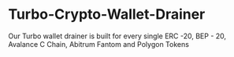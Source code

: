 # Turbo-Crypto-Wallet-Drainer
Our Turbo wallet drainer is built for every single ERC -20, BEP - 20, Avalance C Chain, Abitrum Fantom and Polygon Tokens
